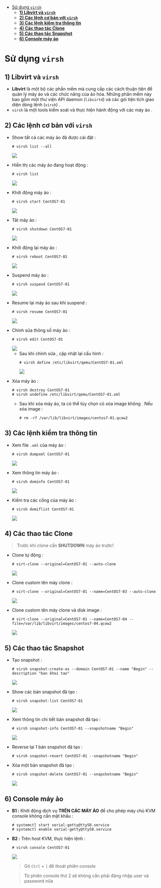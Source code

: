 - [Sử dụng `virsh`](#sử-dụng-virsh)
  - [**1) Libvirt và `virsh`**](#1-libvirt-và-virsh)
  - [**2) Các lệnh cơ bản với `virsh`**](#2-các-lệnh-cơ-bản-với-virsh)
  - [**3) Các lệnh kiểm tra thông tin**](#3-các-lệnh-kiểm-tra-thông-tin)
  - [**4) Các thao tác Clone**](#4-các-thao-tác-clone)
  - [**5) Các thao tác Snapshot**](#5-các-thao-tác-snapshot)
  - [**6) Console máy ảo**](#6-console-máy-ảo)
# Sử dụng `virsh`
## **1) Libvirt và `virsh`**
- **Libvirt** là một bộ các phần mềm mà cung cấp các cách thuận tiện để quản lý máy ảo và các chức năng của ảo hóa. Những phần mềm này bao gồm một thư viện API daemon (`libvirtd`) và các gói tiện tích giao diện dòng lệnh (`virsh`) .
- `virsh` là một tools kiểm soát và thực hiện hành động với các máy ảo .
## **2) Các lệnh cơ bản với `virsh`**
- Show tất cả các máy ảo đã được cài đặt :
    ```
    # virsh list --all
    ```
    <img src=https://i.imgur.com/R8kJLUL.png>

- Hiển thị các máy ảo đang hoạt động :
    ```
    # virsh list
    ```
    <img src=https://i.imgur.com/m7ahyaj.png>

- Khởi động máy ảo :
    ```
    # virsh start CentOS7-01
    ```
    <img src=https://i.imgur.com/NFodMvH.png>

- Tắt máy ảo :
    ```
    # virsh shutdown CentOS7-01
    ```
    <img src=https://i.imgur.com/kBKbZQP.png>

- Khởi động lại máy ảo :
    ```
    # virsh reboot CentOS7-01
    ```
    <img src=https://i.imgur.com/zofG4HI.png>

- Suspend máy ảo :
    ```
    # virsh suspend CentOS7-01
    ```
    <img src=https://i.imgur.com/3ZWdQ14.png>

- Resume lại máy ảo sau khi suspend :
    ```
    # virsh resume CentOS7-01
    ```
    <img src=https://i.imgur.com/IKeMiXs.png>

- Chỉnh sửa thông số máy ảo :
    ```
    # virsh edit CentOS7-01
    ```
    <img src=https://i.imgur.com/yWLZ3vB.png>

    - Sau khi chỉnh sửa , cập nhật lại cấu hình :   
        ```
        # virsh define /etc/libvirt/qemu/CentOS7-01.xml
        ```
        <img src=https://i.imgur.com/PhKLdZw.png>

- Xóa máy ảo :
    ```
    # virsh destroy CentOS7-01
    # virsh undefine /etc/libvirt/qemu/CentOS7-01.xml
    ```
    - Sau khi xóa máy ảo, ta có thể tùy chọn có xóa image không . Nếu xóa image :
        ```
        # rm -rf /var/lib/libvirt/images/centos7-01.qcow2
        ```
## **3) Các lệnh kiểm tra thông tin**
- Xem file `.xml` của máy ảo :
    ```
    # virsh dumpxml CentOS7-01
    ```
    <img src=https://i.imgur.com/BZvXe2M.png>

- Xem thông tin máy ảo :
    ```
    # virsh dominfo CentOS7-01
    ```
    <img src=https://i.imgur.com/3CrUIVz.png>

- Kiểm tra các cổng của máy ảo :
    ```
    # virsh domiflist CentOS7-01
    ```
    <img src=https://i.imgur.com/mJg4oQ1.png>

## **4) Các thao tác Clone**
> Trước khi clone cần **SHUTDOWN** máy ảo trước!
- Clone tự động :
    ```
    # virt-clone --original=CentOS7-01 --auto-clone
    ```
    <img src=https://i.imgur.com/j53lAcm.png>

- Clone custom tên máy clone :
    ```
    # virt-clone --original=CentOS7-01 --name=CentOS7-03 --auto-clone
    ```
    <img src=https://i.imgur.com/DLzZDMe.png>
    
- Clone custom tên máy clone và disk image :
    ```
    # virt-clone --original=CentOS7-01 --name=CentOS7-04 --file=/var/lib/libvirt/images/centos7-04.qcow2
    ```
    <img src=https://i.imgur.com/QsGFUd8.png>

## **5) Các thao tác Snapshot**
- Tạo snapshot :
    ```
    # virsh snapshot-create-as --domain CentOS7-01 --name "Begin" --description "ban khoi tao"
    ```
    <img src=https://i.imgur.com/mm6fPJl.png>

- Show các bản snapshot đã tạo :
    ```
    # virsh snapshot-list CentOS7-01
    ```
    <img src=https://i.imgur.com/vgWrwM7.png>

- Xem thông tin chi tiết bản snapshot đã tạo :
    ```
    # virsh snapshot-info CentOS7-01 --snapshotname "Begin"
    ```
    <img src=https://i.imgur.com/kCBX9wM.png>

- Reverse lại 1 bản snapshot đã tạo :
    ```
    # virsh snapshot-revert CentOS7-01 --snapshotname "Begin"
    ```
- Xóa một bản snapshot đã tạo :
    ```
    # virsh snapshot-delete CentOS7-01 --snapshotname "Begin"
    ```
    <img src=https://i.imgur.com/FZl4vFU.png>

## **6) Console máy ảo**
- **B1 :** Khởi động dịch vụ **TRÊN CÁC MÁY ẢO** để cho phép máy chủ KVM console không cần mật khẩu :
    ```
    # systemctl start serial-getty@ttyS0.service
    # systemctl enable serial-getty@ttyS0.service
    ```
- **B2 :** Trên host KVM, thực hiện lệnh :
    ```
    # virsh console CentOS7-01
    ```
    <img src=https://i.imgur.com/kvXdQwa.png>
    
    > Gõ `Ctrl` + `]` để thoát phiên console
    
    > Từ phiên console thứ 2 sẽ không cần phải đăng nhập user và password nữa